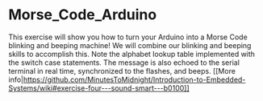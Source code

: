# Morse_Code_Arduino
This exercise will show you how to turn your Arduino into a Morse Code blinking and beeping machine! We will combine our blinking and beeping skills to accomplish this. Note the alphabet lookup table implemented with the switch case statements. The message is also echoed to the serial terminal in real time, synchronized to the flashes, and beeps. 
[[More info|https://github.com/MinutesToMidnight/Introduction-to-Embedded-Systems/wiki#exercise-four---sound-smart---b0100]]
